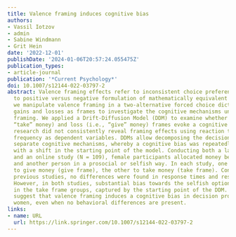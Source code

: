 ```yaml
---
title: Valence framing induces cognitive bias
authors:
- Vassil Iotzov
- admin
- Sabine Windmann
- Grit Hein
date: '2022-12-01'
publishDate: '2024-01-06T20:57:24.055475Z'
publication_types:
- article-journal
publication: '*Current Psychology*'
doi: 10.1007/s12144-022-03797-2
abstract: Valence framing effects refer to inconsistent choice preferences in response
  to positive versus negative formulation of mathematically equivalent outcomes. Here,
  we manipulate valence framing in a two-alternative forced choice dictator game using
  gains and losses as frames to investigate the cognitive mechanisms underlying valence
  framing. We applied a Drift-Diffusion Model (DDM) to examine whether gain (i.e.,
  “take” money) and loss (i.e., “give” money) frames evoke a cognitive bias as previous
  research did not consistently reveal framing effects using reaction times and response
  frequency as dependent variables. DDMs allow decomposing the decision process into
  separate cognitive mechanisms, whereby a cognitive bias was repeatedly associated
  with a shift in the starting point of the model. Conducting both a laboratory (N = 62)
  and an online study (N = 109), female participants allocated money between themselves
  and another person in a prosocial or selfish way. In each study, one group was instructed
  to give money (give frame), the other to take money (take frame). Consistent with
  previous studies, no differences were found in response times and response frequencies.
  However, in both studies, substantial bias towards the selfish option was found
  in the take frame groups, captured by the starting point of the DDM. Thus, our results
  suggest that valence framing induces a cognitive bias in decision processing in
  women, even when no behavioral differences are present.
links:
- name: URL
  url: https://link.springer.com/10.1007/s12144-022-03797-2
---
```

